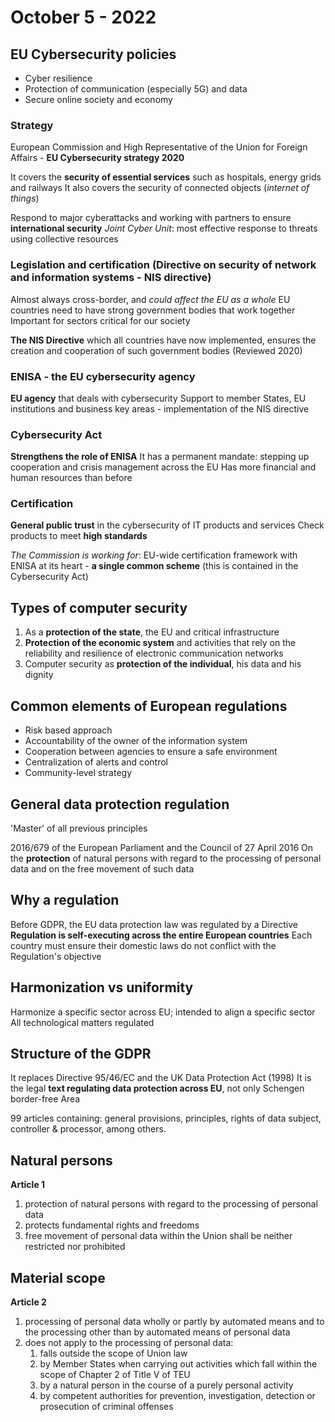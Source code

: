 # October 5 - 2022
## EU Cybersecurity policies
- Cyber resilience
- Protection of communication (especially 5G) and data
- Secure online society and economy


### Strategy
European Commission and High Representative of the Union for Foreign Affairs  - **EU Cybersecurity strategy 2020**

It covers the **security of essential services** such as hospitals, energy grids and railways
It also covers the security of connected objects (*internet of things*)

Respond to major cyberattacks and working with partners to ensure **international security**
*Joint Cyber Unit*: most effective response to threats using collective resources

### Legislation and certification (Directive on security of network and information systems - NIS directive)
Almost always cross-border, and *could affect the EU as a whole*
EU countries need to have strong government bodies that work together
Important for sectors critical for our society

**The NIS Directive** which all countries have now implemented, ensures the creation and cooperation of such government bodies (Reviewed 2020)

### ENISA - the EU cybersecurity agency
**EU agency** that deals with cybersecurity
Support to member States, EU institutions and business key areas - implementation of the NIS directive

### Cybersecurity Act
**Strengthens the role of ENISA**
It has a permanent mandate: stepping up cooperation and crisis management across the EU
Has more financial and human resources than before

### Certification
**General public trust** in the cybersecurity of IT products and services
Check products to meet **high standards**

*The Commission is working for*: EU-wide certification framework with ENISA at its heart - **a single common scheme** (this is contained in the Cybersecurity Act)

## Types of computer security
1. As a **protection of the state**, the EU and critical infrastructure
2. **Protection of the economic system** and activities that rely on the reliability and resilience of electronic communication networks
3. Computer security as **protection of the individual**, his data and his dignity 

## Common elements of European regulations
- Risk based approach
- Accountability of the owner of the information system
- Cooperation between agencies to ensure a safe environment
- Centralization of alerts and control
- Community-level strategy

## General data protection regulation
'Master' of all previous principles

2016/679 of the European Parliament and the Council of 27 April 2016
On the **protection** of natural persons with regard to the processing of personal data and on the free movement of such data

## Why a regulation
Before GDPR, the EU data protection law was regulated by a Directive
**Regulation is self-executing across the entire European countries**
Each country must ensure their domestic laws do not conflict with the Regulation's objective

## Harmonization vs uniformity
Harmonize a specific sector across EU; intended to align a specific sector
All technological matters regulated

## Structure of the GDPR
It replaces Directive 95/46/EC and the UK Data Protection Act (1998)
It is the legal **text regulating data protection across EU**, not only Schengen border-free Area

99 articles containing: general provisions, principles, rights of data subject, controller & processor, among others.

## Natural persons
**Article 1**
1. protection of natural persons with regard to the processing of personal data
2. protects fundamental rights and freedoms
3. free movement of personal data within the Union shall be neither restricted nor prohibited

## Material scope
**Article 2**
1. processing of personal data wholly or partly by automated means and to the processing other than by automated means of personal data
2. does not apply to the processing of personal data: 
	1. falls outside the scope of Union law
	2. by Member States when carrying out activities which fall within the scope of Chapter 2 of Title V of TEU
	3. by a natural person in the course of a purely personal activity
	4. by competent authorities for prevention, investigation, detection or prosecution of criminal offenses

